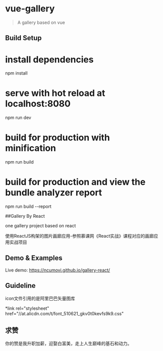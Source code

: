 # vue-gallery

> A gallery based on vue

## Build Setup

# install dependencies
npm install

# serve with hot reload at localhost:8080
npm run dev

# build for production with minification
npm run build

# build for production and view the bundle analyzer report
npm run build --report

##Gallery By React

one gallery project based on react

使用ReactJS构架的图片画廊应用-参照慕课网《React实战》课程对应的画廊应用实战项目

## Demo & Examples

Live demo: https://ncumovi.github.io/gallery-react/


## Guideline

icon文件引用的是阿里巴巴矢量图库 

*link rel="stylesheet" href="//at.alicdn.com/t/font_510621_gkv0t0kevfs9k9.css"


## 求赞

你的赞是我升职加薪，迎娶白富美，走上人生巅峰的基石和动力。
